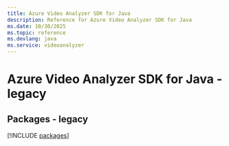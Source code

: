 ```yaml
---
title: Azure Video Analyzer SDK for Java
description: Reference for Azure Video Analyzer SDK for Java
ms.date: 10/30/2025
ms.topic: reference
ms.devlang: java
ms.service: videoanalyzer
---
```

# Azure Video Analyzer SDK for Java - legacy
## Packages - legacy
[!INCLUDE [packages](video-analyzer-index.md)]